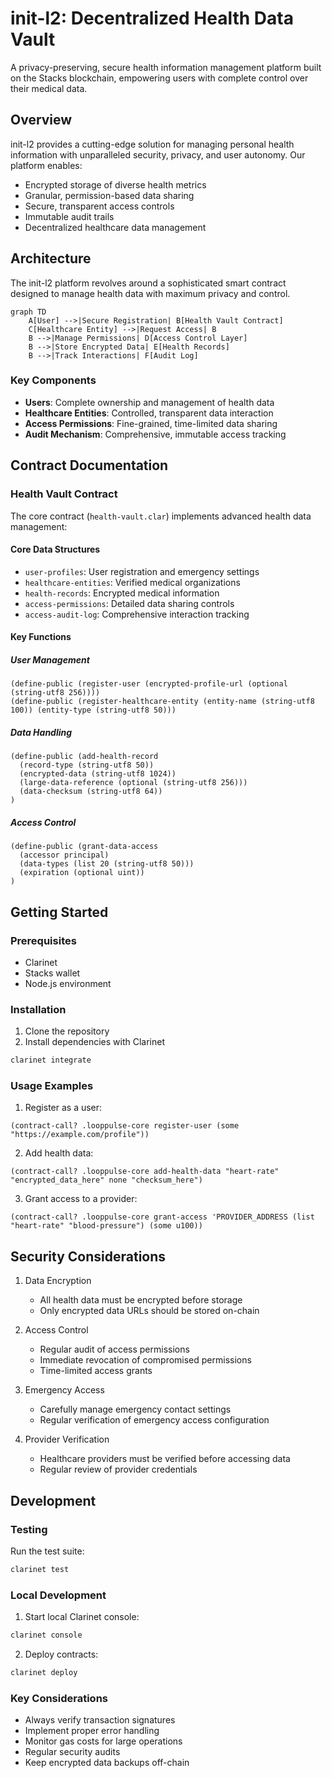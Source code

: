 # init-l2: Decentralized Health Data Vault

A privacy-preserving, secure health information management platform built on the Stacks blockchain, empowering users with complete control over their medical data.

## Overview

init-l2 provides a cutting-edge solution for managing personal health information with unparalleled security, privacy, and user autonomy. Our platform enables:

- Encrypted storage of diverse health metrics
- Granular, permission-based data sharing
- Secure, transparent access controls
- Immutable audit trails
- Decentralized healthcare data management

## Architecture

The init-l2 platform revolves around a sophisticated smart contract designed to manage health data with maximum privacy and control.

```mermaid
graph TD
    A[User] -->|Secure Registration| B[Health Vault Contract]
    C[Healthcare Entity] -->|Request Access| B
    B -->|Manage Permissions| D[Access Control Layer]
    B -->|Store Encrypted Data| E[Health Records]
    B -->|Track Interactions| F[Audit Log]
```

### Key Components
- **Users**: Complete ownership and management of health data
- **Healthcare Entities**: Controlled, transparent data interaction
- **Access Permissions**: Fine-grained, time-limited data sharing
- **Audit Mechanism**: Comprehensive, immutable access tracking

## Contract Documentation

### Health Vault Contract

The core contract (`health-vault.clar`) implements advanced health data management:

#### Core Data Structures
- `user-profiles`: User registration and emergency settings
- `healthcare-entities`: Verified medical organizations
- `health-records`: Encrypted medical information
- `access-permissions`: Detailed data sharing controls
- `access-audit-log`: Comprehensive interaction tracking

#### Key Functions

##### User Management
```clarity
(define-public (register-user (encrypted-profile-url (optional (string-utf8 256))))
(define-public (register-healthcare-entity (entity-name (string-utf8 100)) (entity-type (string-utf8 50)))
```

##### Data Handling
```clarity
(define-public (add-health-record 
  (record-type (string-utf8 50))
  (encrypted-data (string-utf8 1024))
  (large-data-reference (optional (string-utf8 256)))
  (data-checksum (string-utf8 64))
)
```

##### Access Control
```clarity
(define-public (grant-data-access 
  (accessor principal) 
  (data-types (list 20 (string-utf8 50)))
  (expiration (optional uint))
)
```

## Getting Started

### Prerequisites
- Clarinet
- Stacks wallet
- Node.js environment

### Installation

1. Clone the repository
2. Install dependencies with Clarinet
```bash
clarinet integrate
```

### Usage Examples

1. Register as a user:
```clarity
(contract-call? .looppulse-core register-user (some "https://example.com/profile"))
```

2. Add health data:
```clarity
(contract-call? .looppulse-core add-health-data "heart-rate" "encrypted_data_here" none "checksum_here")
```

3. Grant access to a provider:
```clarity
(contract-call? .looppulse-core grant-access 'PROVIDER_ADDRESS (list "heart-rate" "blood-pressure") (some u100))
```

## Security Considerations

1. Data Encryption
   - All health data must be encrypted before storage
   - Only encrypted data URLs should be stored on-chain

2. Access Control
   - Regular audit of access permissions
   - Immediate revocation of compromised permissions
   - Time-limited access grants

3. Emergency Access
   - Carefully manage emergency contact settings
   - Regular verification of emergency access configuration

4. Provider Verification
   - Healthcare providers must be verified before accessing data
   - Regular review of provider credentials

## Development

### Testing

Run the test suite:
```bash
clarinet test
```

### Local Development

1. Start local Clarinet console:
```bash
clarinet console
```

2. Deploy contracts:
```bash
clarinet deploy
```

### Key Considerations

- Always verify transaction signatures
- Implement proper error handling
- Monitor gas costs for large operations
- Regular security audits
- Keep encrypted data backups off-chain